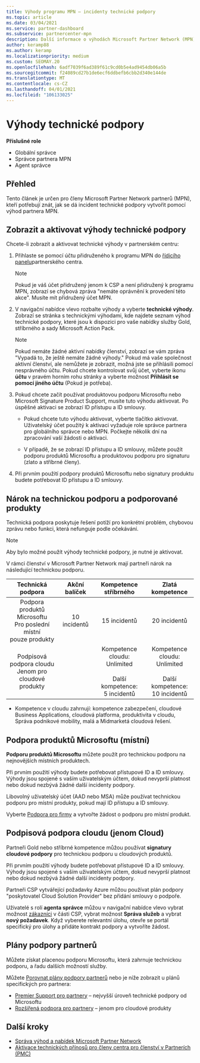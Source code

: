 ```yaml
---
title: Výhody programu MPN – incidenty technické podpory
ms.topic: article
ms.date: 03/04/2021
ms.service: partner-dashboard
ms.subservice: partnercenter-mpn
description: Další informace o výhodách Microsoft Partner Network (MPN) pro incidenty technické podpory
author: keramp88
ms.author: keramp
ms.localizationpriority: medium
ms.custom: SEOMAY.20
ms.openlocfilehash: 6adf7039f6ad389f61c9cd0b5e4ad9454db06a5b
ms.sourcegitcommit: f24089cd27b1de6ecf6ddbefb6cbb2d340e144de
ms.translationtype: MT
ms.contentlocale: cs-CZ
ms.lasthandoff: 04/01/2021
ms.locfileid: "106133025"
---
```

# <a name="technical-support-benefits"></a>Výhody technické podpory

**Příslušné role**

- Globální správce
- Správce partnera MPN
- Agent správce

## <a name="overview"></a>Přehled

Tento článek je určen pro členy Microsoft Partner Network partnerů (MPN), kteří potřebují znát, jak se dá incident technické podpory vytvořit pomocí výhod partnera MPN.

## <a name="view-and-activate-your-technical-support-benefits"></a>Zobrazit a aktivovat výhody technické podpory 

Chcete-li zobrazit a aktivovat technické výhody v partnerském centru:

1. Přihlaste se pomocí účtu přidruženého k programu MPN do [řídicího panelu](https://partner.microsoft.com/dashboard)partnerského centra. 
    > [!NOTE]
    > Pokud je váš účet přidružený jenom k CSP a není přidružený k programu MPN, zobrazí se chybová zpráva "nemáte oprávnění k provedení této akce". Musíte mít přidružený účet MPN.

2. V navigační nabídce vlevo rozbalte výhody a vyberte **technické výhody**. Zobrazí se stránka s technickými výhodami, kde najdete seznam výhod technické podpory, které jsou k dispozici pro vaše nabídky služby Gold, stříbrného a sady Microsoft Action Pack. 

    > [!NOTE]
    >Pokud nemáte žádné aktivní nabídky členství, zobrazí se vám zpráva "Vypadá to, že ještě nemáte žádné výhody." Pokud má vaše společnost aktivní členství, ale nemůžete je zobrazit, možná jste se přihlásili pomocí nesprávného účtu. Pokud chcete kontrolovat svůj účet, vyberte ikonu **účtu** v pravém horním rohu stránky a vyberte možnost **Přihlásit se pomocí jiného účtu** (Pokud je potřeba).

3. Pokud chcete začít používat produktovou podporu Microsoftu nebo Microsoft Signature Product Support, musíte tuto výhodu aktivovat. Po úspěšné aktivaci se zobrazí ID přístupu a ID smlouvy. 

    -   Pokud chcete tuto výhodu aktivovat, vyberte tlačítko aktivovat. Uživatelský účet použitý k aktivaci vyžaduje role správce partnera pro globálního správce nebo MPN. Počkejte několik dní na zpracování vaší žádosti o aktivaci. 

    - V případě, že se zobrazí ID přístupu a ID smlouvy, můžete použít podporu produktů Microsoftu a produktovou podporu pro signaturu (zlato a stříbrné členy). 

 4. Při prvním použití podpory produktů Microsoftu nebo signatury produktu budete potřebovat ID přístupu a ID smlouvy.  

## <a name="technical-support-entitlement-and-supported-products"></a>Nárok na technickou podporu a podporované produkty

Technická podpora poskytuje řešení potíží pro konkrétní problém, chybovou zprávu nebo funkci, která nefunguje podle očekávání.

> [!NOTE]
> Aby bylo možné použít výhody technické podpory, je nutné je aktivovat. 

V rámci členství v Microsoft Partner Network mají partneři nárok na následující technickou podporu.


| Technická podpora |  Akční balíček | Kompetence stříbrného | Zlatá kompetence |
|:---:|:---:|:---:|:---:|
| Podpora produktů Microsoftu<br>Pro poslední místní <br>pouze produkty | 10 incidentů | 15 incidentů  | 20 incidentů |
| Podpisová podpora cloudu<br>Jenom pro cloudové produkty |  | Kompetence cloudu:<br>Unlimited<br><br>Další kompetence:<br>5 incidentů  | Kompetence cloudu:<br>Unlimited<br>          <br>Další kompetence:<br>10 incidentů  |

* Kompetence v cloudu zahrnují: kompetence zabezpečení, cloudové Business Applications, cloudová platforma, produktivita v cloudu, Správa podnikové mobility, malá a Midmarketá cloudová řešení.

## <a name="microsoft-product-support-on-premises"></a>Podpora produktů Microsoftu (místní)

**Podporu produktů Microsoftu** můžete použít pro technickou podporu na nejnovějších místních produktech. 

Při prvním použití výhody budete potřebovat přístupové ID a ID smlouvy. Výhody jsou spojené s vaším uživatelským účtem, dokud nevyprší platnost nebo dokud nezbývá žádné další incidenty podpory.

Libovolný uživatelský účet (AAD nebo MSA) může používat technickou podporu pro místní produkty, pokud mají ID přístupu a ID smlouvy.

Vyberte [Podpora pro firmy](https://support.serviceshub.microsoft.com/supportforbusiness/create) a vytvořte žádost o podporu pro místní produkt.

## <a name="signature-cloud-support-cloud-only"></a>Podpisová podpora cloudu (jenom Cloud)

Partneři Gold nebo stříbrné kompetence můžou používat **signatury cloudové podpory** pro technickou podporu u cloudových produktů. 

Při prvním použití výhody budete potřebovat přístupové ID a ID smlouvy. Výhody jsou spojené s vaším uživatelským účtem, dokud nevyprší platnost nebo dokud nezbývá žádné další incidenty podpory.

Partneři CSP vytvářející požadavky Azure můžou používat plán podpory "poskytovatel Cloud Solution Provider" bez přidání smlouvy o podpoře.

Uživatelé s rolí **agenta správce** můžou v navigační nabídce vlevo vybrat možnost [zákazníci](https://partner.microsoft.com/commerce/customers/list) v části CSP, vybrat možnost **Správa služeb** a vybrat **nový požadavek**.  Když vyberete relevantní úlohu, otevře se portál specifický pro úlohy a přidáte kontrakt podpory a vytvoříte žádost.

## <a name="partner-support-plans"></a>Plány podpory partnerů

Můžete získat placenou podporu Microsoftu, která zahrnuje technickou podporu, a řadu dalších možností služby. 

Můžete [Porovnat plány podpory partnerů](https://partner.microsoft.com/support/partnersupport) nebo je níže zobrazit u plánů specifických pro partnera:

- [Premier Support pro partnery](https://partner.microsoft.com/support/microsoft-services-premier-support) – nejvyšší úroveň technické podpory od Microsoftu
- [Rozšířená podpora pro partnery](https://partner.microsoft.com/support/advanced-cloud-support) – jenom pro cloudové produkty


## <a name="next-steps"></a>Další kroky

- [Správa výhod a nabídek Microsoft Partner Network](manage-your-partner-network-benefits.md)
- [Aktivace technických přínosů pro členy centra pro členství v Partnerích (PMC)](partner-membership-center-tech-benefits-activate.md)
